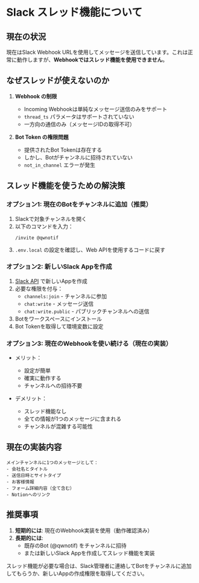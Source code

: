 # Slack スレッド機能について

## 現在の状況

現在はSlack Webhook URLを使用してメッセージを送信しています。これは正常に動作しますが、**Webhookではスレッド機能を使用できません**。

## なぜスレッドが使えないのか

1. **Webhook の制限**
   - Incoming Webhookは単純なメッセージ送信のみをサポート
   - `thread_ts` パラメータはサポートされていない
   - 一方向の通信のみ（メッセージIDの取得不可）

2. **Bot Token の権限問題**
   - 提供されたBot Tokenは存在する
   - しかし、Botがチャンネルに招待されていない
   - `not_in_channel` エラーが発生

## スレッド機能を使うための解決策

### オプション1: 現在のBotをチャンネルに追加（推奨）

1. Slackで対象チャンネルを開く
2. 以下のコマンドを入力：
   ```
   /invite @qwnotif
   ```
3. `.env.local` の設定を確認し、Web APIを使用するコードに戻す

### オプション2: 新しいSlack Appを作成

1. [Slack API](https://api.slack.com/apps) で新しいAppを作成
2. 必要な権限を付与：
   - `channels:join` - チャンネルに参加
   - `chat:write` - メッセージ送信
   - `chat:write.public` - パブリックチャンネルへの送信
3. Botをワークスペースにインストール
4. Bot Tokenを取得して環境変数に設定

### オプション3: 現在のWebhookを使い続ける（現在の実装）

- メリット：
  - 設定が簡単
  - 確実に動作する
  - チャンネルへの招待不要

- デメリット：
  - スレッド機能なし
  - 全ての情報が1つのメッセージに含まれる
  - チャンネルが混雑する可能性

## 現在の実装内容

```
メインチャンネルに1つのメッセージとして：
- 会社名とタイトル
- 送信日時とサイトタイプ
- お客様情報
- フォーム詳細内容（全て含む）
- Notionへのリンク
```

## 推奨事項

1. **短期的には**: 現在のWebhook実装を使用（動作確認済み）
2. **長期的には**: 
   - 既存のBot (@qwnotif) をチャンネルに招待
   - または新しいSlack Appを作成してスレッド機能を実装

スレッド機能が必要な場合は、Slack管理者に連絡してBotをチャンネルに追加してもらうか、新しいAppの作成権限を取得してください。